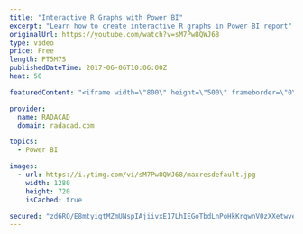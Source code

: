 ```yaml
---
title: "Interactive R Graphs with Power BI"
excerpt: "Learn how to create interactive R graphs in Power BI report"
originalUrl: https://youtube.com/watch?v=sM7Pw8QWJ68
type: video
price: Free
length: PT5M7S
publishedDateTime: 2017-06-06T10:06:00Z
heat: 50

featuredContent: "<iframe width=\"800\" height=\"500\" frameborder=\"0\" src=\"https://www.youtube.com/embed/sM7Pw8QWJ68\" allow=\"accelerometer; autoplay; encrypted-media; gyroscope; picture-in-picture\" allowfullscreen></iframe>"

provider:
  name: RADACAD
  domain: radacad.com

topics:
  - Power BI

images:
  - url: https://i.ytimg.com/vi/sM7Pw8QWJ68/maxresdefault.jpg
    width: 1280
    height: 720
    isCached: true

secured: "zd6RO/E8mtyigtMZmUNspIAjiivxE17LhIEGoTbdLnPoHkKrqwnV0zXXetwveE761N2BmUVulcZo0eLeFBmfiLXA20SYid7CKJUNolKAQY5dMbEKwVLYc2AxKhDnRXDE7K8mnx4ppDW9u6IjpLkseutZYZT78OH2TW+v/uQFe83o3+6kjLPnGEr3fiFDr/UDNeMrkotjr12nBcLc3e+msTi0fiKiMKg0bIjUl3NGvvMGATeEbztZoNICSigl+hlUok3hDMIYpyO9VJOojGe1Ar7L/Bgb0848/7cMCUKdd2VOOS4g7b1t30MzPvF2kfWpYmmjDbj9mv9ZgELG/dBZMD8a7oTNLM3GKXLorV/hx0ys3QPqz4Diw8wwf3K3u4WDHsCi4XVufHRBJXVK+qoBT0UChvqalnXgnwMfNvOIJD8=;B50jJQ35YNiYSFCGkHRjAg=="
---
```



